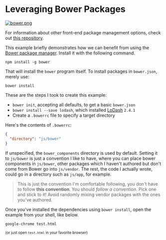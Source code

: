 # Leveraging Bower Packages

[![bower.png][1]][2]

For information about _other_ front-end package management options, check out [this repository][3].

This example briefly demonstrates how we can benefit from using the [Bower package manager][2]. Install it with the following command.

```shell
npm install -g bower
```

That will install the `bower` program itself. To install packages in `bower.json`, merely use:

```shell
bower install
```

These are the steps I took to create this example:

- `bower init`, accepting all defaults, to get a basic `bower.json`
- `bower install --save lodash`, which installed [LoDash][4] `2.4.1`
- Create a `.bowerrc` file to specify a target directory

Here's the contents of `.bowerrc`:

```json
{
  "directory": "js/bower"
}
```

If unspecified, the `bower_components` directory is used by default. Setting it to `js/bower` is just a convention I like to have, where you can place bower components in `js/bower`, other packages which I haven't authored but don't come from Bower go into `js/vendor`. The rest, the code I actually wrote, could go in a directory such as `js/app`, for example.

> This is just the convention I'm comfortable following, you don't have to follow **this convention**. You should _follow a convention_. Pick one and stick to it! Avoid randomly mixing vendor packages with the ones you've authored.

Once you've installed the dependencies using `bower install`, open the example from your shell, like below.

```shell
google-chrome test.html
```

<sub>(or just open `test.html` in your favorite browser)</sub>

  [1]: http://bower.io/img/bower-logo.png
  [2]: http://bower.io
  [3]: https://github.com/wilmoore/frontend-packagers
  [4]: http://lodash.com/docs
